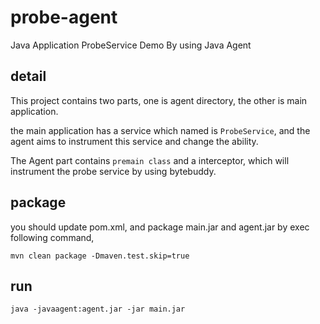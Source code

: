 # probe-agent
 Java Application ProbeService Demo By using Java Agent
 
## detail
This project contains two parts, one is agent directory, the other is main application.

the main application has a service which named is `ProbeService`, and the agent aims to
instrument this service and change the ability.

The Agent part contains `premain class` and a interceptor, which will instrument the probe
service by using bytebuddy.
 
 
 ## package
you should update pom.xml, and package main.jar and agent.jar by exec following command, 
```shell
mvn clean package -Dmaven.test.skip=true
```

## run
```shell
java -javaagent:agent.jar -jar main.jar
```
